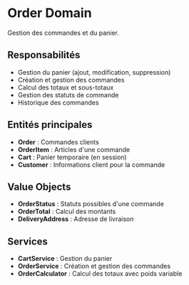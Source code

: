 # Order Domain

Gestion des commandes et du panier.

## Responsabilités

- Gestion du panier (ajout, modification, suppression)
- Création et gestion des commandes
- Calcul des totaux et sous-totaux
- Gestion des statuts de commande
- Historique des commandes

## Entités principales

- **Order** : Commandes clients
- **OrderItem** : Articles d'une commande
- **Cart** : Panier temporaire (en session)
- **Customer** : Informations client pour la commande

## Value Objects

- **OrderStatus** : Statuts possibles d'une commande
- **OrderTotal** : Calcul des montants
- **DeliveryAddress** : Adresse de livraison

## Services

- **CartService** : Gestion du panier
- **OrderService** : Création et gestion des commandes
- **OrderCalculator** : Calcul des totaux avec poids variable